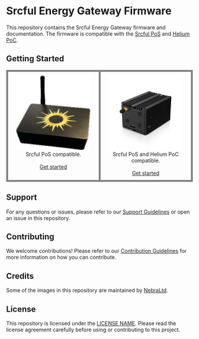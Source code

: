 # Srcful Energy Gateway Firmware

This repository contains the Srcful Energy Gateway firmware and documentation. The firmware is compatible with the [Srcful PoS](https://docs.srcful.io/getting-started/using#proof-of-source) and [Helium PoC](https://docs.helium.com/iot/proof-of-coverage/).

## Getting Started

<center>
  <table style="border-collapse: collapse" width="100%">
    <tr>
      <td
        valign="top"
        width="50%"
        style="border: 5px solid grey; padding: 10px"
      >
        <center>
          <img
            src="resources/egw.png"
            alt="Srcful Gateway"
            style="width: 200px"
          /><br />
          Srcful PoS compatible.<br /><br />
          <a href="diy.md">Get started</a>
        </center>
      </td>
      <td
        valign="top"
        width="50%"
        style="border: 5px solid grey; padding: 10px"
      >
        <center>
          <img
            src="resources/rak.png"
            alt="RAK Hotspot V2"
            style="width: 200px"
          /><br />
          Srcful PoS and Helium PoC compatible.<br /><br />
          <a href="dual-mining.md">Get started</a>
        </center>
      </td>
    </tr>
  </table>
</center>

## Support

For any questions or issues, please refer to our [Support Guidelines](#) or open an issue in this repository.

## Contributing

We welcome contributions! Please refer to our [Contribution Guidelines](#) for more information on how you can contribute.

## Credits

Some of the images in this repository are maintained by [NebraLtd](https://github.com/NebraLtd/helium-miner-software).

## License

This repository is licensed under the [LICENSE NAME](#). Please read the license agreement carefully before using or contributing to this project.
